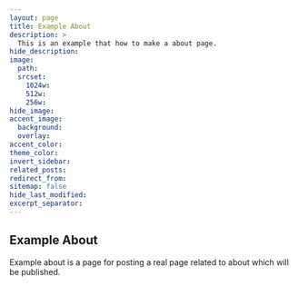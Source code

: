 ```yaml
---
layout: page
title: Example About
description: >
  This is an example that how to make a about page.
hide_description:
image:
  path:
  srcset:
    1024w:
    512w:
    256w:
hide_image:
accent_image:
  background:
  overlay:
accent_color:
theme_color:
invert_sidebar:
related_posts:
redirect_from:
sitemap: false
hide_last_modified:
excerpt_separator:
---
```


## Example About

Example about is a page for posting a real page related to about which will be published.
